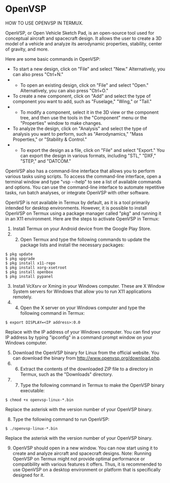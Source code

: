 # OpenVSP

HOW TO USE OPENVSP IN TERMUX.

OpenVSP, or Open Vehicle Sketch Pad, is an open-source tool used for conceptual aircraft and spacecraft design. It allows the user to create a 3D model of a vehicle and analyze its aerodynamic properties, stability, center of gravity, and more.


Here are some basic commands in OpenVSP:

- To start a new design, click on "File" and select "New." Alternatively, you can also press "Ctrl+N."
- - To open an existing design, click on "File" and select "Open." Alternatively, you can also press "Ctrl+O."
- To create a new component, click on "Add" and select the type of component you want to add, such as "Fuselage," "Wing," or "Tail."
- - To modify a component, select it in the 3D view or the component tree, and then use the tools in the "Component" menu or the "Properties" window to make changes.
- To analyze the design, click on "Analysis" and select the type of analysis you want to perform, such as "Aerodynamics," "Mass Properties," or "Stability & Control."
- - To export the design as a file, click on "File" and select "Export." You can export the design in various formats, including "STL," "DXF," "STEP," and "DATCOM."

OpenVSP also has a command-line interface that allows you to perform various tasks using scripts. To access the command-line interface, open a terminal window and type "vsp --help" to see a list of available commands and options. You can use the command-line interface to automate repetitive tasks, run batch analyses, or integrate OpenVSP with other software.





OpenVSP is not available in Termux by default, as it is a tool primarily intended for desktop environments. However, it is possible to install OpenVSP on Termux using a package manager called "pkg" and running it in an X11 environment. Here are the steps to activate OpenVSP in Termux:

1. Install Termux on your Android device from the Google Play Store.
2. 2. Open Termux and type the following commands to update the package lists and install the necessary packages:
```
$ pkg update
$ pkg upgrade
$ pkg install x11-repo
$ pkg install xorg-xsetroot
$ pkg install openbox
$ pkg install pypanel
```

3. Install VcXsrv or Xming in your Windows computer. These are X Window System servers for Windows that allow you to run X11 applications remotely.
4. 4. Open the X server on your Windows computer and type the following command in Termux:
```
$ export DISPLAY=<IP address>:0.0
```

Replace <IP address> with the IP address of your Windows computer. You can find your IP address by typing "ipconfig" in a command prompt window on your Windows computer.

5. Download the OpenVSP binary for Linux from the official website. You can download the binary from http://www.openvsp.org/download.php.
6. 6. Extract the contents of the downloaded ZIP file to a directory in Termux, such as the "Downloads" directory.
7. 7. Type the following command in Termux to make the OpenVSP binary executable:
```
$ chmod +x openvsp-linux-*.bin
```

Replace the asterisk with the version number of your OpenVSP binary.

8. Type the following command to run OpenVSP:
```
$ ./openvsp-linux-*.bin
```

Replace the asterisk with the version number of your OpenVSP binary.

9. OpenVSP should open in a new window. You can now start using it to create and analyze aircraft and spacecraft designs.
Note: Running OpenVSP on Termux might not provide optimal performance or compatibility with various features it offers. Thus, it is recommended to use OpenVSP on a desktop environment or platform that is specifically designed for it.
